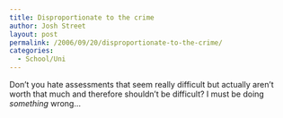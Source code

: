 ```yaml
---
title: Disproportionate to the crime
author: Josh Street
layout: post
permalink: /2006/09/20/disproportionate-to-the-crime/
categories:
  - School/Uni
---
```

Don&#8217;t you hate assessments that seem really difficult but actually aren&#8217;t worth that much and therefore shouldn&#8217;t be difficult? I must be doing *something* wrong&#8230;